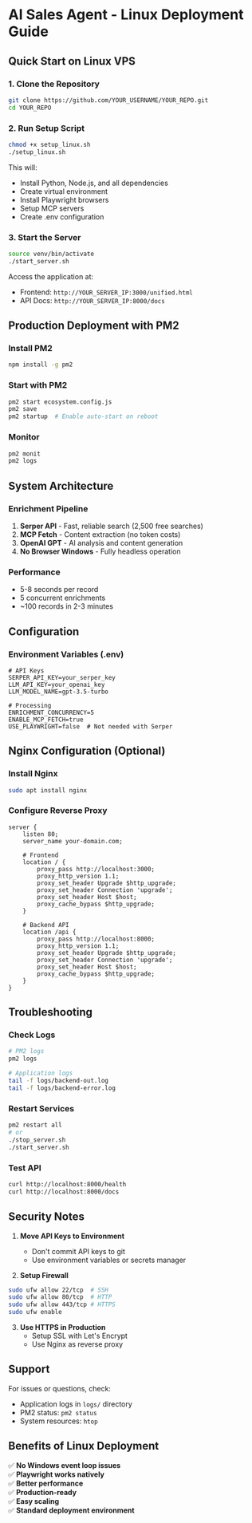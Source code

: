 # AI Sales Agent - Linux Deployment Guide

## Quick Start on Linux VPS

### 1. Clone the Repository
```bash
git clone https://github.com/YOUR_USERNAME/YOUR_REPO.git
cd YOUR_REPO
```

### 2. Run Setup Script
```bash
chmod +x setup_linux.sh
./setup_linux.sh
```

This will:
- Install Python, Node.js, and all dependencies
- Create virtual environment
- Install Playwright browsers
- Setup MCP servers
- Create .env configuration

### 3. Start the Server
```bash
source venv/bin/activate
./start_server.sh
```

Access the application at:
- Frontend: `http://YOUR_SERVER_IP:3000/unified.html`
- API Docs: `http://YOUR_SERVER_IP:8000/docs`

## Production Deployment with PM2

### Install PM2
```bash
npm install -g pm2
```

### Start with PM2
```bash
pm2 start ecosystem.config.js
pm2 save
pm2 startup  # Enable auto-start on reboot
```

### Monitor
```bash
pm2 monit
pm2 logs
```

## System Architecture

### Enrichment Pipeline
1. **Serper API** - Fast, reliable search (2,500 free searches)
2. **MCP Fetch** - Content extraction (no token costs)
3. **OpenAI GPT** - AI analysis and content generation
4. **No Browser Windows** - Fully headless operation

### Performance
- 5-8 seconds per record
- 5 concurrent enrichments
- ~100 records in 2-3 minutes

## Configuration

### Environment Variables (.env)
```env
# API Keys
SERPER_API_KEY=your_serper_key
LLM_API_KEY=your_openai_key
LLM_MODEL_NAME=gpt-3.5-turbo

# Processing
ENRICHMENT_CONCURRENCY=5
ENABLE_MCP_FETCH=true
USE_PLAYWRIGHT=false  # Not needed with Serper
```

## Nginx Configuration (Optional)

### Install Nginx
```bash
sudo apt install nginx
```

### Configure Reverse Proxy
```nginx
server {
    listen 80;
    server_name your-domain.com;

    # Frontend
    location / {
        proxy_pass http://localhost:3000;
        proxy_http_version 1.1;
        proxy_set_header Upgrade $http_upgrade;
        proxy_set_header Connection 'upgrade';
        proxy_set_header Host $host;
        proxy_cache_bypass $http_upgrade;
    }

    # Backend API
    location /api {
        proxy_pass http://localhost:8000;
        proxy_http_version 1.1;
        proxy_set_header Upgrade $http_upgrade;
        proxy_set_header Connection 'upgrade';
        proxy_set_header Host $host;
        proxy_cache_bypass $http_upgrade;
    }
}
```

## Troubleshooting

### Check Logs
```bash
# PM2 logs
pm2 logs

# Application logs
tail -f logs/backend-out.log
tail -f logs/backend-error.log
```

### Restart Services
```bash
pm2 restart all
# or
./stop_server.sh
./start_server.sh
```

### Test API
```bash
curl http://localhost:8000/health
curl http://localhost:8000/docs
```

## Security Notes

1. **Move API Keys to Environment**
   - Don't commit API keys to git
   - Use environment variables or secrets manager

2. **Setup Firewall**
```bash
sudo ufw allow 22/tcp  # SSH
sudo ufw allow 80/tcp  # HTTP
sudo ufw allow 443/tcp # HTTPS
sudo ufw enable
```

3. **Use HTTPS in Production**
   - Setup SSL with Let's Encrypt
   - Use Nginx as reverse proxy

## Support

For issues or questions, check:
- Application logs in `logs/` directory
- PM2 status: `pm2 status`
- System resources: `htop`

## Benefits of Linux Deployment

✅ **No Windows event loop issues**  
✅ **Playwright works natively**  
✅ **Better performance**  
✅ **Production-ready**  
✅ **Easy scaling**  
✅ **Standard deployment environment**